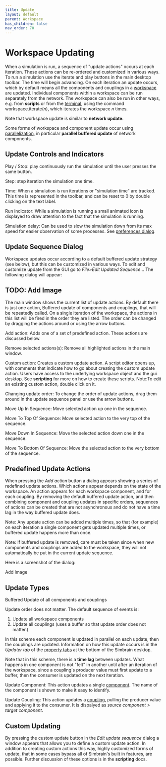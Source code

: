 ```yaml
---
title: Update
layout: default
parent: Workspace
has_children: false
nav_order: 70
---
```


# Workspace Updating

<!-- Missing "scripts" page?  https://simbrain.net/Documentation/v3/Pages/Scripting.html -->

When a simulation is run, a sequence of "update actions" occurs at each iteration. These actions can be re-ordered and customized in various ways. To run a simulation use the iterate and play buttons in the main desktop toolbar. The time will begin advancing. On each iteration an update occurs, which by default means all the components and couplings in a [workspace](index.html) are updated. Individual components within a workspace can be run separately from the network. The workspace can also be run in other ways, e.g. from **scripts** or from the [terminal](../utilities/terminal.html), using the command workspace.iterate(*n*), which iterates the workspace *n* times.

<!-- Missing "network update" page?  https://simbrain.net/Documentation/v3/Pages/Network/update.html -->

Note that workspace update is similar to **network update**.

<!-- Missing "parallel buffered update" page?  https://simbrain.net/Documentation/v3/Pages/Network/update.html#pbu -->

Some forms of workspace and component update occur using [parallelization](https://en.wikipedia.org/wiki/Parallel_computing), in particular **parallel buffered update** of network components.

## Update Controls and Indicators

Play / Stop: play continuously run the simulation until the user presses the same button.

Step: step iteration the simulation one time.

Time: When a simulation is run iterations or "simulation time" are tracked. This time is represented in the toolbar, and can be reset to 0 by double clicking on the text label.

Run indicator: While a simulation is running a small animated icon is displayed to draw attention to the fact that the simulation is running.

Simulation delay: Can be used to slow the simulation down from its max speed for easier observation of some processes. See [preferences dialog](preferences.html).

## Update Sequence Dialog

Workspace updates occur according to a default buffered update strategy (see below), but this can be customized in various ways. To edit and customize update from the GUI go to *File>Edit Updated Sequence*... The following dialog will appear:

## TODO: Add Image

The main window shows the current list of update actions. By default there is just one action, Buffered update of components and couplings, that will be repeatedly called. On a single iteration of the workspace, the actions in this list will be fired in the order they are listed. The order can be changed by dragging the actions around or using the arrow buttons.

Add action: Adds one of a set of predefined action. These actions are discussed below.

Remove selected actions(s): Remove all highlighted actions in the main window.

<!-- Missing "scripts" page?  https://simbrain.net/Documentation/v3/Pages/Scripting.html -->

Custom action: Creates a custom update action. A script editor opens up, with comments that indicate how to go about creating the custom update action. Users have access to the underlying workspace object and the gui desktop. See **scripting** for more on how to create these scripts. Note:To edit an existing custom action, double click on it.

Changing update order: To change the order of update actions, drag them around in the update sequence panel or use the arrow buttons.

Move Up In Sequence: Move selected action up one in the sequence.

Move To Top Of Sequence: Move selected action to the very top of the sequence.

Move Down In Sequence: Move the selected action down one in the sequence.

Move To Bottom Of Sequence: Move the selected action to the very bottom of the sequence.

## Predefined Update Actions

When pressing the *Add action* button a dialog appears showing a series of redefined update actions. Which actions appear depends on the state of the workspace. An action appears for each workspace component, and for each coupling. By removing the default buffered update action, and then combining component and coupling updates in specific orders, sequences of actions can be created that are not asynchronous and do not have a time lag in the way buffered update does.

Note: Any update action can be added multiple times, so that (for example) on each iteration a single component gets updated multiple times, or buffered update happens more than once.

Note: If buffered update is removed, care must be taken since when new components and couplings are added to the workspace, they will not automatically be put in the current update sequence.

Here is a screenshot of the dialog:

<!-- TODO --> Add Image

## Update Types

Buffered Update of all components and couplings

Update order does not matter. The default sequence of events is:

1. Update all workspace components
2. Update all couplings (uses a buffer so that update order does not matter.)

In this scheme each component is updated in parallel on each update, then the couplings are updated. Information on how this update occurs is in the *Updater tab* of the [property tabs](propertyTabs.html) at the bottom of the Simbrain desktop.

<!-- "time lag" underlined but no link in 3.0 doc -->

Note that in this scheme, there is a **time lag** between updates. What happens in one component is not "felt" in another until after an iteration of the workspace, since a coupling's producer value must first update to a buffer, then the consumer is updated on the next iteration.

Update Component: This action updates a single [component](components.html). The name of the component is shown to make it easy to identify.

Update Coupling: This action updates a [coupling](couplings.html), pulling the producer value and applying it to the consumer. It is dispalyed as *source component > target component*.

## Custom Updating

<!-- Missing "scripts" page?  https://simbrain.net/Documentation/v3/Pages/Scripting.html -->

By pressing the custom update button in the *Edit update sequence* dialog a window appears that allows you to define a custom update action. In addition to creating custom actions this way, highly customized forms of update, that in some cases bypass all of Simbrain's built in features, are possible. Further discussion of these options is in the **scripting** docs.